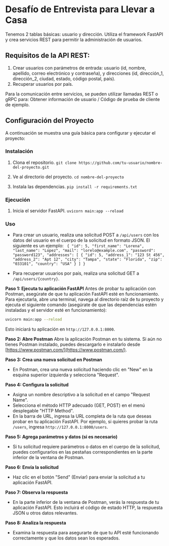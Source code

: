# Desafío de Entrevista para Llevar a Casa
Tenemos 2 tablas básicas: usuario y dirección. Utiliza el framework FastAPI y crea servicios REST para permitir la administración de usuarios.

## Requisitos de la API REST:
1. Crear usuarios con parámetros de entrada: usuario (id, nombre, apellido, correo electrónico y contraseña), y direcciones (id, dirección_1, dirección_2, ciudad, estado, código postal, país).
2. Recuperar usuarios por país.

Para la comunicación entre servicios, se pueden utilizar llamadas REST o gRPC para: Obtener información de usuario / Código de prueba de cliente de ejemplo.

## Configuración del Proyecto
A continuación se muestra una guía básica para configurar y ejecutar el proyecto:

### Instalación
1. Clona el repositorio.
`git clone https://github.com/tu-usuario/nombre-del-proyecto.git`

2. Ve al directorio del proyecto.
`cd nombre-del-proyecto`

3. Instala las dependencias.
`pip install -r requirements.txt`

### Ejecución
1. Inicia el servidor FastAPI.
`uvicorn main:app --reload`

### Uso
- Para crear un usuario, realiza una solicitud POST a `/api/users` con los datos del usuario en el cuerpo de la solicitud en formato JSON. El siguiente es un ejemplo:
`
{
    "id": 5,
    "first_name": "Lorena",
    "last_name": "Lopez",
    "mail": "lorelo@example.com",
    "password": "password123",
    "addresses": [
        {
            "id": 5,
            "address_1": "123 St 456",
            "address_2": "Apt 12",
            "city": "Tampa",
            "state": "Florida",
            "zip": "033101",
            "country": "USA"
        }
    ]
}`

- Para recuperar usuarios por país, realiza una solicitud GET a `/api/users/{country}`.

**Paso 1: Ejecuta tu aplicación FastAPI**
Antes de probar tu aplicación con Postman, asegúrate de que tu aplicación FastAPI esté en funcionamiento. Para ejecutarla, abre una terminal, navega al directorio raíz de tu proyecto y ejecuta el siguiente comando (asegúrate de que las dependencias estén instaladas y el servidor esté en funcionamiento):

```bash
uvicorn main:app --reload
```

Esto iniciará tu aplicación en `http://127.0.0.1:8000`.

**Paso 2: Abre Postman**
Abre la aplicación Postman en tu sistema. Si aún no tienes Postman instalado, puedes descargarlo e instalarlo desde [https://www.postman.com/](https://www.postman.com/).

**Paso 3: Crea una nueva solicitud en Postman**
- En Postman, crea una nueva solicitud haciendo clic en "New" en la esquina superior izquierda y selecciona "Request".

**Paso 4: Configura la solicitud**
- Asigna un nombre descriptivo a la solicitud en el campo "Request Name".
- Selecciona el método HTTP adecuado (GET, POST) en el menú desplegable "HTTP Method".
- En la barra de URL, ingresa la URL completa de la ruta que deseas probar en tu aplicación FastAPI. Por ejemplo, si quieres probar la ruta `/users`, ingresa `http://127.0.0.1:8000/users`.

**Paso 5: Agrega parámetros y datos (si es necesario)**
- Si tu solicitud requiere parámetros o datos en el cuerpo de la solicitud, puedes configurarlos en las pestañas correspondientes en la parte inferior de la ventana de Postman.

**Paso 6: Envía la solicitud**
- Haz clic en el botón "Send" (Enviar) para enviar la solicitud a tu aplicación FastAPI.

**Paso 7: Observa la respuesta**
- En la parte inferior de la ventana de Postman, verás la respuesta de tu aplicación FastAPI. Esto incluirá el código de estado HTTP, la respuesta JSON u otros datos relevantes.

**Paso 8: Analiza la respuesta**
- Examina la respuesta para asegurarte de que tu API esté funcionando correctamente y que los datos sean los esperados.
